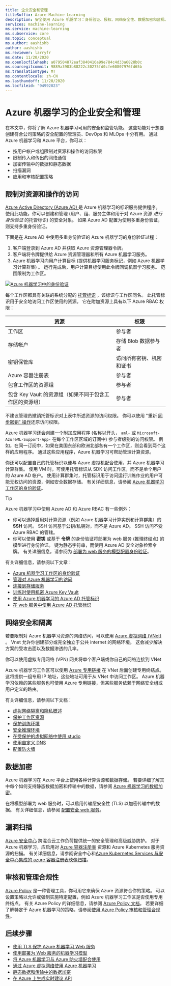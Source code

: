 ```yaml
---
title: 企业安全和管理
titleSuffix: Azure Machine Learning
description: 安全使用 Azure 机器学习：身份验证、授权、网络安全性、数据加密和监视。
services: machine-learning
ms.service: machine-learning
ms.subservice: core
ms.topic: conceptual
ms.author: aashishb
author: aashishb
ms.reviewer: larryfr
ms.date: 11/20/2020
ms.openlocfilehash: a079504872eaf3840416a99e784c4d33a6828b0c
ms.sourcegitcommit: 9889a3983b88222c30275fd0cfe60807976fd65b
ms.translationtype: MT
ms.contentlocale: zh-CN
ms.lasthandoff: 11/20/2020
ms.locfileid: "94992023"
---
```

# <a name="enterprise-security-and-governance-for-azure-machine-learning"></a>Azure 机器学习的企业安全和管理

在本文中，你将了解 Azure 机器学习可用的安全和监管功能。 这些功能对于想要创建符合公司策略的安全配置的管理员、DevOps 和 MLOps 十分有用。 通过 Azure 机器学习和 Azure 平台，你可以：

* 按用户帐户或组限制对资源和操作的访问权限
* 限制传入和传出的网络通信
* 加密传输中的数据和静态数据
* 扫描漏洞
* 应用和审核配置策略

## <a name="restrict-access-to-resources-and-operations"></a>限制对资源和操作的访问

[Azure Active Directory (Azure AD) ](../active-directory/fundamentals/active-directory-whatis.md) 是 Azure 机器学习的标识服务提供程序。 使用此功能，你可以创建和管理 (用户、组、服务主体和用于对 Azure 资源 _进行身份验证_ 的托管标识) 的安全对象。 如果 Azure AD 配置为使用多重身份验证，则支持多重身份验证。

下面是在 Azure AD 中使用多重身份验证的 Azure 机器学习的身份验证过程：

1. 客户端登录到 Azure AD 并获取 Azure 资源管理器令牌。
1. 客户端将令牌提供给 Azure 资源管理器和所有 Azure 机器学习服务。
1. Azure 机器学习向用户计算目标 (提供机器学习服务标记，例如 Azure 机器学习计算群集) 。 运行完成后，用户计算目标使用此令牌回调机器学习服务。 范围限制为工作区。

[![Azure 机器学习中的身份验证](media/concept-enterprise-security/authentication.png)](media/concept-enterprise-security/authentication.png#lightbox)

每个工作区都具有关联的系统分配的 [托管标识](../active-directory/managed-identities-azure-resources/overview.md) ，该标识与工作区同名。 此托管标识用于安全地访问工作区使用的资源。 它在附加资源上具有以下 Azure RBAC 权限：

| 资源 | 权限 |
| ----- | ----- |
| 工作区 | 参与者 |
| 存储帐户 | 存储 Blob 数据参与者 |
| 密钥保管库 | 访问所有密钥、机密和证书 |
| Azure 容器注册表 | 参与者 |
| 包含工作区的资源组 | 参与者 |
| 包含 Key Vault 的资源组（如果不同于包含工作区的资源组） | 参与者 |

不建议管理员撤销托管标识对上表中所述资源的访问权限。 你可以使用 "重新 [同步密钥" 操作](how-to-change-storage-access-key.md)还原访问权限。

Azure 机器学习还会创建一个附加应用程序 (名称以开头， `aml-` 或 `Microsoft-AzureML-Support-App-` 在每个工作区区域的订阅中) 参与者级别的访问权限。 例如，在同一订阅中，如果在美国东部和欧洲北部各有一个工作区，则会看到两个这样的应用程序。 通过这些应用程序，Azure 机器学习可帮助管理计算资源。

你还可以配置自己的托管标识以便与 Azure 虚拟机配合使用，并 Azure 机器学习计算群集。 使用 VM 时，可使用托管标识从 SDK 访问工作区，而不是单个用户的 Azure AD 帐户。 使用计算群集时，托管标识用于访问运行训练作业的用户可能无权访问的资源，例如安全数据存储。 有关详细信息，请参阅 [Azure 机器学习工作区的身份验证](how-to-setup-authentication.md)。

> [!TIP]
> Azure 机器学习中使用 Azure AD 和 Azure RBAC 有一些例外：
> * 你可以选择启用对计算资源（例如 Azure 机器学习计算实例和计算群集）的 __SSH__ 访问。 SSH 访问基于公钥/私钥对，而不是 Azure AD。 SSH 访问不受 Azure RBAC 的管辖。
> * 你可以使用 __密钥__ 或基于 __令牌__ 的身份验证将部署为 web 服务 (推理终结点) 的模型进行身份验证。 键为静态字符串，而使用 Azure AD 安全对象检索令牌。 有关详细信息，请参阅为 [部署为 web 服务的模型配置身份验证](how-to-authenticate-web-service.md)。

有关详细信息，请参阅以下文章：
* [Azure 机器学习工作区的身份验证](how-to-setup-authentication.md)
* [管理对 Azure 机器学习的访问](how-to-assign-roles.md)
* [连接到存储服务](how-to-access-data.md)
* [训练时使用机密 Azure Key Vault](how-to-use-secrets-in-runs.md)
* [使用 Azure 机器学习的 Azure AD 托管标识](how-to-use-managed-identities.md)
* [在 web 服务中使用 Azure AD 托管标识](how-to-use-azure-ad-identity.md)

## <a name="network-security-and-isolation"></a>网络安全和隔离

若要限制对 Azure 机器学习资源的网络访问，可以使用 [Azure 虚拟网络 (VNet) ](../virtual-network/virtual-networks-overview.md)。 Vnet 允许你创建部分或完全独立于公共 internet 的网络环境。 这会减少解决方案的受攻击面以及数据渗透的几率。

你可以使用虚拟专用网络 (VPN) 网关将单个客户端或你自己的网络连接到 VNet

Azure 机器学习工作区可以使用 [Azure 专用链接](../private-link/private-link-overview.md) 在 VNet 后面创建专用终结点。 这将提供一组专用 IP 地址，这些地址可用于从 VNet 中访问工作区。 Azure 机器学习依赖的某些服务也可使用 Azure 专用链接，但某些服务依赖于网络安全组或用户定义的路由。

有关详细信息，请参阅以下文档：

* [虚拟网络隔离和隐私概述](how-to-network-security-overview.md)
* [保护工作区资源](how-to-secure-workspace-vnet.md)
* [保护训练环境](how-to-secure-training-vnet.md)
* [安全推理环境](how-to-secure-inferencing-vnet.md)
* [在受保护的虚拟网络中使用 studio](how-to-enable-studio-virtual-network.md)
* [使用自定义 DNS](how-to-custom-dns.md)
* [配置防火墙](how-to-access-azureml-behind-firewall.md)

<a id="encryption-at-rest"></a><a id="azure-blob-storage"></a>

## <a name="data-encryption"></a>数据加密

Azure 机器学习在 Azure 平台上使用各种计算资源和数据存储。 若要详细了解其中每个如何支持静态数据加密和传输中的数据，请参阅 [Azure 机器学习的数据加密](concept-data-encryption.md)。

在将模型部署为 web 服务时，可以启用传输层安全性 (TLS) 以加密传输中的数据。 有关详细信息，请参阅 [配置安全 web 服务](how-to-secure-web-service.md)。

## <a name="vulnerability-scanning"></a>漏洞扫描

[Azure 安全中心](../security-center/security-center-introduction.md) 跨混合云工作负荷提供统一的安全管理和高级威胁防护。 对于 Azure 机器学习，应启用对 [Azure 容器注册表](../container-registry/container-registry-intro.md) 资源和 Azure Kubernetes 服务资源的扫描。 有关详细信息，请参阅安全中心和[Azure Kubernetes Services 与安全中心集成](../security-center/defender-for-kubernetes-introduction.md)[的 azure 容器注册表映像扫描](../security-center/defender-for-container-registries-introduction.md)。

## <a name="audit-and-manage-compliance"></a>审核和管理合规性

[Azure Policy](../governance/policy/index.yml) 是一种管理工具，你可用它来确保 Azure 资源符合你的策略。 可以设置策略以允许或强制实施特定配置，例如 Azure 机器学习工作区是否使用专用终结点。 有关 Azure Policy 的详细信息，请参阅 [Azure Policy 文档](../governance/policy/overview.md)。 若要详细了解特定于 Azure 机器学习的策略，请参阅[使用 Azure Policy 审核和管理合规性](how-to-integrate-azure-policy.md)。

## <a name="next-steps"></a>后续步骤

* [使用 TLS 保护 Azure 机器学习 Web 服务](how-to-secure-web-service.md)
* [使用部署为 Web 服务的机器学习模型](how-to-consume-web-service.md)
* [将 Azure 机器学习与 Azure 防火墙配合使用](how-to-access-azureml-behind-firewall.md)
* [通过 Azure 虚拟网络使用 Azure 机器学习](how-to-network-security-overview.md)
* [静态数据和传输中的数据加密](concept-data-encryption.md)
* [在 Azure 上生成实时建议 API](/azure/architecture/reference-architectures/ai/real-time-recommendation)
